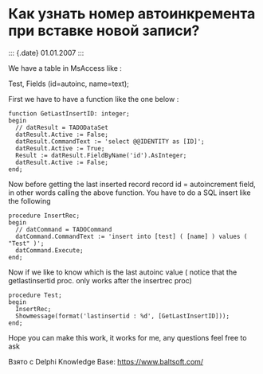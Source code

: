 Как узнать номер автоинкремента при вставке новой записи?
=========================================================

::: {.date}
01.01.2007
:::

We have a table in MsAccess like :

Test, Fields (id=autoinc, name=text);

First we have to have a function like the one below :

    function GetLastInsertID: integer;
    begin
      // datResult = TADODataSet
      datResult.Active := False;
      datResult.CommandText := 'select @@IDENTITY as [ID]';
      datResult.Active := True;
      Result := datResult.FieldByName('id').AsInteger;
      datResult.Active := False;
    end;

Now before getting the last inserted record record id = autoincrement
field, in other words calling the above function. You have to do a SQL
insert like the following

    procedure InsertRec;
    begin
      // datCommand = TADOCommand
      datCommand.CommandText := 'insert into [test] ( [name] ) values ( "Test" )';
      datCommand.Execute;
    end;

Now if we like to know which is the last autoinc value ( notice that the
getlastinsertid proc. only works after the insertrec proc)

    procedure Test;
    begin
      InsertRec;
      Showmessage(format('lastinsertid : %d', [GetLastInsertID]));
    end;

Hope you can make this work, it works for me, any questions feel free to
ask

Взято с Delphi Knowledge Base: <https://www.baltsoft.com/>
